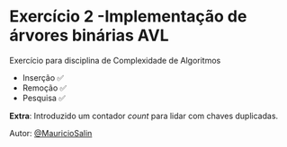 # Exercício 2 -Implementação de árvores binárias AVL

Exercício para disciplina de Complexidade de Algoritmos

- Inserção ✅
- Remoção ✅
- Pesquisa ✅

**Extra**: Introduzido um contador *count* para lidar com chaves duplicadas.

Autor: [@MauricioSalin](https://github.com/MauricioSalin)
